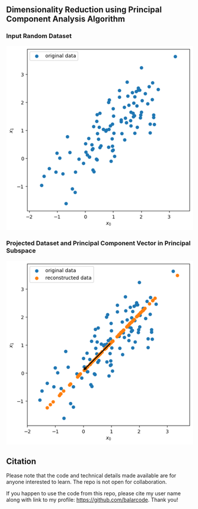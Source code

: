 ## Dimensionality Reduction using Principal Component Analysis Algorithm

### Input Random Dataset

![Input Dataset](input.png)

### Projected Dataset and Principal Component Vector in Principal Subspace

![Predicted Labels](output.png)

## Citation

Please note that the code and technical details made available are for anyone interested to learn. The repo is not open for collaboration.

If you happen to use the code from this repo, please cite my user name along with link to my profile: https://github.com/balarcode. Thank you!
